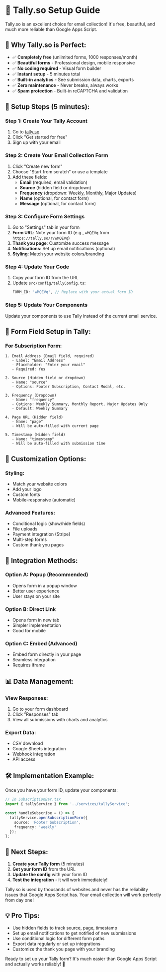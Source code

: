 # 🎯 Tally.so Setup Guide

Tally.so is an excellent choice for email collection! It's free, beautiful, and much more reliable than Google Apps Script.

## 🌟 Why Tally.so is Perfect:

- ✅ **Completely free** (unlimited forms, 1000 responses/month)
- ✅ **Beautiful forms** - Professional design, mobile responsive
- ✅ **No coding required** - Visual form builder
- ✅ **Instant setup** - 5 minutes total
- ✅ **Built-in analytics** - See submission data, charts, exports
- ✅ **Zero maintenance** - Never breaks, always works
- ✅ **Spam protection** - Built-in reCAPTCHA and validation

## 🚀 Setup Steps (5 minutes):

### Step 1: Create Your Tally Account
1. Go to [tally.so](https://tally.so)
2. Click "Get started for free"
3. Sign up with your email

### Step 2: Create Your Email Collection Form
1. Click "Create new form"
2. Choose "Start from scratch" or use a template
3. Add these fields:
   - **Email** (required, email validation)
   - **Source** (hidden field or dropdown)
   - **Frequency** (dropdown: Weekly, Monthly, Major Updates)
   - **Name** (optional, for contact form)
   - **Message** (optional, for contact form)

### Step 3: Configure Form Settings
1. Go to "Settings" tab in your form
2. **Form URL**: Note your form ID (e.g., `wMQEVq` from `https://tally.so/r/wMQEVq`)
3. **Thank you page**: Customize success message
4. **Notifications**: Set up email notifications (optional)
5. **Styling**: Match your website colors/branding

### Step 4: Update Your Code
1. Copy your form ID from the URL
2. Update `src/config/tallyConfig.ts`:
   ```typescript
   FORM_ID: 'wMQEVq', // Replace with your actual form ID
   ```

### Step 5: Update Your Components
Update your components to use Tally instead of the current email service.

## 📝 Form Field Setup in Tally:

### For Subscription Form:
```
1. Email Address (Email field, required)
   - Label: "Email Address"
   - Placeholder: "Enter your email"
   - Required: Yes

2. Source (Hidden field or dropdown)
   - Name: "source"
   - Options: Footer Subscription, Contact Modal, etc.

3. Frequency (Dropdown)
   - Name: "frequency" 
   - Options: Weekly Summary, Monthly Report, Major Updates Only
   - Default: Weekly Summary

4. Page URL (Hidden field)
   - Name: "page"
   - Will be auto-filled with current page

5. Timestamp (Hidden field)
   - Name: "timestamp"
   - Will be auto-filled with submission time
```

## 🎨 Customization Options:

### Styling:
- Match your website colors
- Add your logo
- Custom fonts
- Mobile-responsive (automatic)

### Advanced Features:
- Conditional logic (show/hide fields)
- File uploads
- Payment integration (Stripe)
- Multi-step forms
- Custom thank you pages

## 🔗 Integration Methods:

### Option A: Popup (Recommended)
- Opens form in a popup window
- Better user experience
- User stays on your site

### Option B: Direct Link
- Opens form in new tab
- Simpler implementation
- Good for mobile

### Option C: Embed (Advanced)
- Embed form directly in your page
- Seamless integration
- Requires iframe

## 📊 Data Management:

### View Responses:
1. Go to your form dashboard
2. Click "Responses" tab
3. View all submissions with charts and analytics

### Export Data:
- CSV download
- Google Sheets integration
- Webhook integration
- API access

## 🛠️ Implementation Example:

Once you have your form ID, update your components:

```typescript
// In SubscriptionBar.tsx
import { tallyService } from '../services/tallyService';

const handleSubscribe = () => {
  tallyService.openSubscriptionForm({
    source: 'Footer Subscription',
    frequency: 'weekly'
  });
};
```

## 🎯 Next Steps:

1. **Create your Tally form** (5 minutes)
2. **Get your form ID** from the URL
3. **Update the config** with your form ID
4. **Test the integration** - it will work immediately!

Tally.so is used by thousands of websites and never has the reliability issues that Google Apps Script has. Your email collection will work perfectly from day one!

## 💡 Pro Tips:

- Use hidden fields to track source, page, timestamp
- Set up email notifications to get notified of new submissions
- Use conditional logic for different form paths
- Export data regularly or set up integrations
- Customize the thank you page with your branding

Ready to set up your Tally form? It's much easier than Google Apps Script and actually works reliably! 🚀 